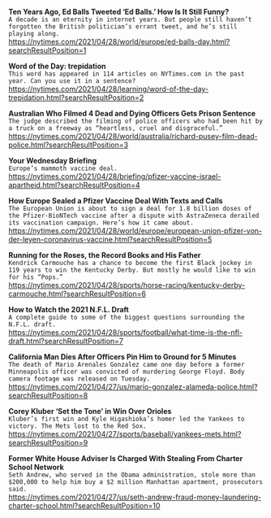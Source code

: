 **Ten Years Ago, Ed Balls Tweeted ‘Ed Balls.’ How Is It Still Funny?**\
`A decade is an eternity in internet years. But people still haven’t forgotten the British politician’s errant tweet, and he’s still playing along.`\
https://nytimes.com/2021/04/28/world/europe/ed-balls-day.html?searchResultPosition=1

**Word of the Day: trepidation**\
`This word has appeared in 114 articles on NYTimes.com in the past year. Can you use it in a sentence?`\
https://nytimes.com/2021/04/28/learning/word-of-the-day-trepidation.html?searchResultPosition=2

**Australian Who Filmed 4 Dead and Dying Officers Gets Prison Sentence**\
`The judge described the filming of police officers who had been hit by a truck on a freeway as “heartless, cruel and disgraceful.”`\
https://nytimes.com/2021/04/28/world/australia/richard-pusey-film-dead-police.html?searchResultPosition=3

**Your Wednesday Briefing**\
`Europe’s mammoth vaccine deal.`\
https://nytimes.com/2021/04/28/briefing/pfizer-vaccine-israel-apartheid.html?searchResultPosition=4

**How Europe Sealed a Pfizer Vaccine Deal With Texts and Calls**\
`The European Union is about to sign a deal for 1.8 billion doses of the Pfizer-BioNTech vaccine after a dispute with AstraZeneca derailed its vaccination campaign. Here’s how it came about.`\
https://nytimes.com/2021/04/28/world/europe/european-union-pfizer-von-der-leyen-coronavirus-vaccine.html?searchResultPosition=5

**Running for the Roses, the Record Books and His Father**\
`Kendrick Carmouche has a chance to become the first Black jockey in 119 years to win the Kentucky Derby. But mostly he would like to win for his “Pops.”`\
https://nytimes.com/2021/04/28/sports/horse-racing/kentucky-derby-carmouche.html?searchResultPosition=6

**How to Watch the 2021 N.F.L. Draft**\
`A complete guide to some of the biggest questions surrounding the N.F.L. draft.`\
https://nytimes.com/2021/04/28/sports/football/what-time-is-the-nfl-draft.html?searchResultPosition=7

**California Man Dies After Officers Pin Him to Ground for 5 Minutes**\
`The death of Mario Arenales Gonzalez came one day before a former Minneapolis officer was convicted of murdering George Floyd. Body camera footage was released on Tuesday.`\
https://nytimes.com/2021/04/27/us/mario-gonzalez-alameda-police.html?searchResultPosition=8

**Corey Kluber ‘Set the Tone’ in Win Over Orioles**\
`Kluber’s first win and Kyle Higashioka’s homer led the Yankees to victory. The Mets lost to the Red Sox.`\
https://nytimes.com/2021/04/27/sports/baseball/yankees-mets.html?searchResultPosition=9

**Former White House Adviser Is Charged With Stealing From Charter School Network**\
`Seth Andrew, who served in the Obama administration, stole more than $200,000 to help him buy a $2 million Manhattan apartment, prosecutors said.`\
https://nytimes.com/2021/04/27/us/seth-andrew-fraud-money-laundering-charter-school.html?searchResultPosition=10

